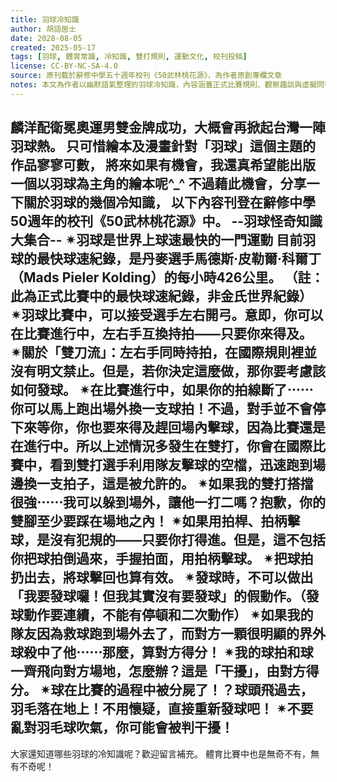 ```yaml
---
title: 羽球冷知識
author: 胡語居士
date: 2028-08-05
created: 2025-05-17
tags: [羽球, 體育常識, 冷知識, 雙打規則, 運動文化, 校刊投稿]
license: CC-BY-NC-SA-4.0
source: 原刊載於辭修中學五十週年校刊《50武林桃花源》，為作者原創專欄文章
notes: 本文為作者以幽默語氣整理的羽球冷知識，內容涵蓋正式比賽規則、觀察趣談與虛擬問答。文體介於段子與教育知識轉譯之間，適合作為口語化任務訓練語料，亦具有高可讀性之語氣辨識價值。
---
```

麟洋配衛冕奧運男雙金牌成功，大概會再掀起台灣一陣羽球熱。
只可惜繪本及漫畫針對「羽球」這個主題的作品寥寥可數，
將來如果有機會，我還真希望能出版一個以羽球為主角的繪本呢^_^
不過藉此機會，分享一下關於羽球的幾個冷知識，
以下內容刊登在辭修中學50週年的校刊《50武林桃花源》中。
--羽球怪奇知識大集合--
✴︎羽球是世界上球速最快的一門運動
目前羽球的最快球速紀錄，是丹麥選手馬德斯·皮勒爾·科爾丁（Mads Pieler Kolding）的每小時426公里。
（註：此為正式比賽中的最快球速紀錄，非金氏世界紀錄）
✴︎羽球比賽中，可以接受選手左右開弓。意即，你可以在比賽進行中，左右手互換持拍——只要你來得及。
✴︎關於「雙刀流」：左右手同時持拍，在國際規則裡並沒有明文禁止。但是，若你決定這麼做，那你要考慮該如何發球。
✴︎在比賽進行中，如果你的拍線斷了⋯⋯你可以馬上跑出場外換一支球拍！不過，對手並不會停下來等你，你也要來得及趕回場內擊球，因為比賽還是在進行中。所以上述情況多發生在雙打，你會在國際比賽中，看到雙打選手利用隊友擊球的空檔，迅速跑到場邊換一支拍子，這是被允許的。
✴︎如果我的雙打搭擋很強⋯⋯我可以躲到場外，讓他一打二嗎？抱歉，你的雙腳至少要踩在場地之內！
✴︎如果用拍桿、拍柄擊球，是沒有犯規的——只要你打得進。但是，這不包括你把球拍倒過來，手握拍面，用拍柄擊球。
✴︎把球拍扔出去，將球擊回也算有效。
✴︎發球時，不可以做出「我要發球囉！但我其實沒有要發球」的假動作。（發球動作要連續，不能有停頓和二次動作）
✴︎如果我的隊友因為救球跑到場外去了，而對方一顆很明顯的界外球殺中了他⋯⋯那麼，算對方得分！
✴︎我的球拍和球一齊飛向對方場地，怎麼辦？這是「干擾」，由對方得分。
✴︎球在比賽的過程中被分屍了！？球頭飛過去，羽毛落在地上！不用懷疑，直接重新發球吧！
✴︎不要亂對羽毛球吹氣，你可能會被判干擾！
--
大家還知道哪些羽球的冷知識呢？歡迎留言補充。
體育比賽中也是無奇不有，無有不奇呢！

